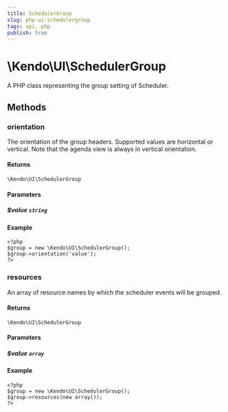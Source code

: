 ```yaml
---
title: SchedulerGroup
slug: php-ui-schedulergroup
tags: api, php
publish: true
---
```


# \Kendo\UI\SchedulerGroup

A PHP class representing the group setting of Scheduler.


## Methods

### orientation
The orientation of the group headers. Supported values are horizontal or vertical. Note that the agenda view is always in vertical orientation.

#### Returns
`\Kendo\UI\SchedulerGroup`

#### Parameters

##### $value `string`



#### Example 
    <?php
    $group = new \Kendo\UI\SchedulerGroup();
    $group->orientation('value');
    ?>

### resources
An array of resource names by which the scheduler events will be grouped.

#### Returns
`\Kendo\UI\SchedulerGroup`

#### Parameters

##### $value `array`



#### Example 
    <?php
    $group = new \Kendo\UI\SchedulerGroup();
    $group->resources(new array());
    ?>

 
